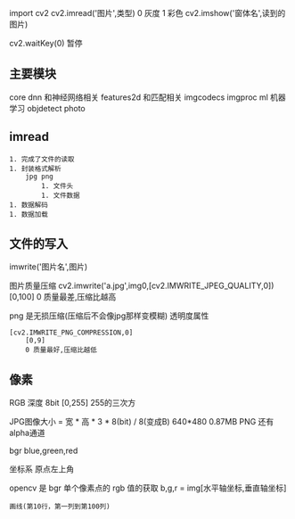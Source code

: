 import cv2
cv2.imread('图片',类型)
    0 灰度
    1 彩色
cv2.imshow('窗体名',读到的图片)

cv2.waitKey(0)  暂停

## 主要模块
core
dnn 和神经网络相关
features2d  和匹配相关
imgcodecs
imgproc
ml 机器学习
objdetect
photo


## imread
    1. 完成了文件的读取
    1. 封装格式解析
        jpg png
            1. 文件头
            1. 文件数据
    1. 数据解码
    1. 数据加载


## 文件的写入
imwrite('图片名',图片)


图片质量压缩
    cv2.imwrite('a.jpg',img0,[cv2.IMWRITE_JPEG_QUALITY,0]) 
        [0,100]
        0 质量最差,压缩比越高


png 
    是无损压缩(压缩后不会像jpg那样变模糊)
    透明度属性

    [cv2.IMWRITE_PNG_COMPRESSION,0]
        [0,9]
        0 质量最好,压缩比越低


## 像素

RGB
深度 8bit [0,255]
    255的三次方

JPG图像大小 = 宽 * 高 * 3 * 8(bit) / 8(变成B) 
    640*480 0.87MB
PNG 还有 alpha通道

bgr blue,green,red


坐标系
    原点左上角

opencv 是 bgr
    单个像素点的 rgb 值的获取
        b,g,r = img[水平轴坐标,垂直轴坐标]

    画线(第10行，第一列到第100列)
    
